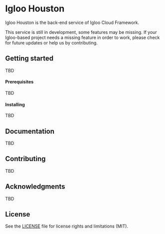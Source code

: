 # Igloo Houston
Igloo Houston is the back-end service of Igloo Cloud Framework.

This service is still in development, some features may be missing. If your Igloo-based project needs a missing feature in order to work, please check for future updates or help us by contributing.
## Getting started
TBD
#### Prerequisites
TBD
#### Installing
TBD
## Documentation
TBD
## Contributing
TBD
## Acknowledgments
TBD
## License
See the [LICENSE](https://github.com/hellowitlab/iglooHouston/blob/master/LICENSE) file for license rights and limitations (MIT).
